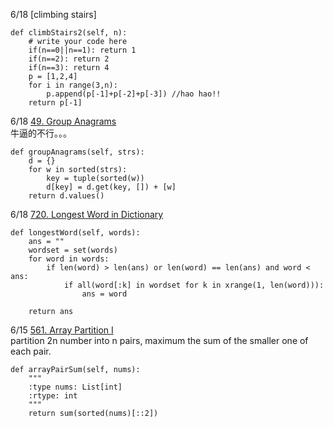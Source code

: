 6/18 [climbing stairs]
```
def climbStairs2(self, n):
    # write your code here
    if(n==0||n==1): return 1
    if(n==2): return 2
    if(n==3): return 4
    p = [1,2,4]
    for i in range(3,n):
        p.append(p[-1]+p[-2]+p[-3]) //hao hao!!
    return p[-1]
```

6/18 [49. Group Anagrams](https://leetcode.com/problems/group-anagrams/description/)<br>
牛逼的不行。。。
```
def groupAnagrams(self, strs):
    d = {}
    for w in sorted(strs):
        key = tuple(sorted(w))
        d[key] = d.get(key, []) + [w]
    return d.values()
```

6/18 [720. Longest Word in Dictionary]()<br>

```
def longestWord(self, words):
    ans = ""
    wordset = set(words)
    for word in words:
        if len(word) > len(ans) or len(word) == len(ans) and word < ans:
            if all(word[:k] in wordset for k in xrange(1, len(word))):
                ans = word

    return ans
```

6/15 [561. Array Partition I](https://leetcode.com/problems/array-partition-i/description/)<br>
partition 2n number into n pairs, maximum the sum of the smaller one of each pair.<br>
```
def arrayPairSum(self, nums):
    """
    :type nums: List[int]
    :rtype: int
    """
    return sum(sorted(nums)[::2])
```



